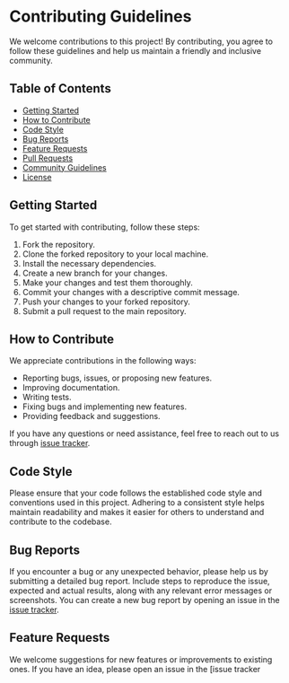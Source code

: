 # Contributing Guidelines

We welcome contributions to this project! By contributing, you agree to follow these guidelines and help us maintain a friendly and inclusive community.

## Table of Contents

- [Getting Started](#getting-started)
- [How to Contribute](#how-to-contribute)
- [Code Style](#code-style)
- [Bug Reports](#bug-reports)
- [Feature Requests](#feature-requests)
- [Pull Requests](#pull-requests)
- [Community Guidelines](#community-guidelines)
- [License](#license)

## Getting Started

To get started with contributing, follow these steps:

1. Fork the repository.
2. Clone the forked repository to your local machine.
3. Install the necessary dependencies.
4. Create a new branch for your changes.
5. Make your changes and test them thoroughly.
6. Commit your changes with a descriptive commit message.
7. Push your changes to your forked repository.
8. Submit a pull request to the main repository.

## How to Contribute

We appreciate contributions in the following ways:

- Reporting bugs, issues, or proposing new features.
- Improving documentation.
- Writing tests.
- Fixing bugs and implementing new features.
- Providing feedback and suggestions.

If you have any questions or need assistance, feel free to reach out to us through [issue tracker](https://github.com/your-repository/issues).

## Code Style

Please ensure that your code follows the established code style and conventions used in this project. Adhering to a consistent style helps maintain readability and makes it easier for others to understand and contribute to the codebase.

## Bug Reports

If you encounter a bug or any unexpected behavior, please help us by submitting a detailed bug report. Include steps to reproduce the issue, expected and actual results, along with any relevant error messages or screenshots. You can create a new bug report by opening an issue in the [issue tracker](https://github.com/your-repository/issues).

## Feature Requests

We welcome suggestions for new features or improvements to existing ones. If you have an idea, please open an issue in the [issue tracker
